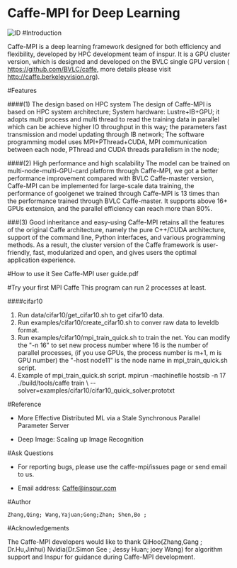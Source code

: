 
Caffe-MPI for Deep Learning
============ 
![ID](http://image.baidu.com/search/down?tn=download&word=download&ie=utf8&fr=detail&url=http%3A%2F%2Fpimages2.tianjimedia.com%2Fresources%2Fproduct%2F20100617%2F1I8Y0O2W0L91264C74KCW94UZ1T605Q6.jpg&thumburl=http%3A%2F%2Fimg4.imgtn.bdimg.com%2Fit%2Fu%3D4207646396%2C3631846818%26fm%3D21%26gp%3D0.jpg)
#Introduction

Caffe-MPI is a deep learning framework designed for both efficiency and flexibility, developed by HPC development team of inspur. It is a GPU cluster version, which is designed and developed on the BVLC single GPU version ( https://github.com/BVLC/caffe, more details please visit http://caffe.berkeleyvision.org).

#Features
 
####(1) The design based on HPC system 
The design of Caffe-MPI is based on HPC system architecture; System hardware: Lustre+IB+GPU; it adopts multi process and multi thread to read the training data in parallel which can be achieve higher IO throughput in this way; the parameters fast transmission and model updating through IB network; The software programming model uses MPI+PThread+CUDA, MPI communication between each node, PThread and CUDA threads parallelism in the node;

####(2) High performance and high scalability
The model can be trained on multi-node-multi-GPU-card platform through Caffe-MPI, we got a better performance improvement compared with BVLC Caffe-master version, Caffe-MPI can be implemented for large-scale data training, the performance of goolgenet we trained through Caffe-MPI is 13 times than the performance trained through BVLC Caffe-master. It supports above 16+ GPUs extension, and the parallel efficiency can reach more than 80%.

###(3) Good inheritance and easy-using
Caffe-MPI retains all the features of the original Caffe architecture, namely the pure C++/CUDA architecture, support of the command line, Python interfaces, and various programming methods. As a result, the cluster version of the Caffe framework is user-friendly, fast, modularized and open, and gives users the optimal application experience. 

#How to use it
  See Caffe-MPI user guide.pdf

#Try your first MPI Caffe
This program can run 2 processes at least.

####cifar10
  1.	Run data/cifar10/get_cifar10.sh to get cifar10 data.
  2.	Run examples/cifar10/create_cifar10.sh to conver raw data to leveldb format.
  3.	Run examples/cifar10/mpi_train_quick.sh to train the net. You can modify the "-n 16" to set new process number where 16 is the number of parallel processes, (if you use GPUs, the process number is m+1, m is GPU number) the "-host node11" is the node name in mpi_train_quick.sh script.
  4.	Example of mpi_train_quick.sh script.
mpirun -machinefile hostsib -n 17 ./build/tools/caffe train \ --solver=examples/cifar10/cifar10_quick_solver.prototxt 

#Reference

  *	More Effective Distributed ML via a Stale Synchronous Parallel Parameter Server

  *	Deep Image: Scaling up Image Recognition

#Ask Questions

  * For reporting bugs, please use the caffe-mpi/issues page or send email to us.

  * Email address: Caffe@inspur.com

#Author

    Zhang,Qing; Wang,Yajuan;Gong;Zhan; Shen,Bo ;

#Acknowledgements

 The Caffe-MPI developers would like to thank QiHoo(Zhang,Gang ; Dr.Hu,Jinhui) Nvidia(Dr.Simon See ; Jessy Huan; joey Wang) for algorithm support and Inspur for guidance during Caffe-MPI development.

